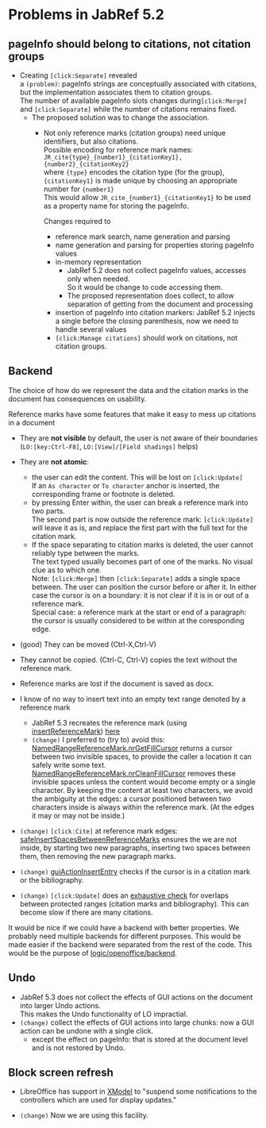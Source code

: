 # Problems in JabRef 5.2

## pageInfo should belong to citations, not citation groups

- Creating `[click:Separate]` revealed<br>
  a `(problem)`: pageInfo strings are conceptually associated with
  citations, but the implementation associates them to citation groups.<br>
  The number of available
  pageInfo slots changes during`[click:Merge]` and `[click:Separate]` while the number of citations
  remains fixed.
  - The proposed solution was to change the association.
    - Not only reference marks (citation groups) need unique identifiers, but also citations.<br/>
      Possible encoding for reference mark names: <br>
      `JR_cite{type}_{number1}_{citationKey1},{number2}_{citationKey2}`<br/>
      where `{type}` encodes the citation type (for the group), `{citationKey1}` is made unique by choosing an appropriate number for `{number1}`<br/>
      This would allow
      `JR_cite_{number1}_{citationKey1}` to be used as a property name for storing the pageInfo.
      
      Changes required to
      - reference mark search, name generation and parsing
      - name generation and parsing for properties storing pageInfo values
      - in-memory representation<br/>
        - JabRef 5.2 does not collect pageInfo values, accesses only when needed.<br>
          So it would be change to code accessing them.
        - The proposed representation does collect, to allow separation of getting from the document
          and processing
      - insertion of pageInfo into citation markers: JabRef 5.2 injects a single before the closing parenthesis,
        now we need to handle several values
      - `[click:Manage citations]` should work on citations, not citation groups.


## Backend

The choice of how do we represent the data and the citation marks in the document has consequences
on usability.

Reference marks have some features that make it easy to mess up citations in a document

- They are **not visible** by default, the user is not aware of their boundaries<br>
(`LO:[key:Ctrl-F8]`, `LO:[View]/[Field shadings]` helps)

- They are **not atomic**:
  -  the user can edit the content. This will be lost on `[click:Update]`<br>
  If an `As character` or `To character` anchor is inserted, the corresponding frame or footnote is deleted.
  - by pressing Enter within, the user can break a reference mark into two parts.<br>
    The second part is now outside the reference mark: `[click:Update]` will leave it as is, and replace the first part
    with the full text for the citation mark.
  - If the space separating to citation marks is deleted, the user cannot reliably type between the
    marks.<br> 
    The text typed usually becomes part of one of the marks. No visual clue as to which one.<br>
    Note: `[click:Merge]` then `[click:Separate]` adds a single space between. The user can
    position the cursor before or after it. In either case the cursor is on a boundary: it is not
    clear if it is in or out of a reference mark.<br>
    Special case: a reference mark at the start or end of a paragraph: the cursor is usually considered to be within at the coresponding edge.
- (good) They can be moved (Ctrl-X,Ctrl-V)
- They cannot be copied. (Ctrl-C, Ctrl-V) copies the text without the reference mark.
- Reference marks are lost if the document is saved as docx.

- I know of no way to insert text into an empty text range denoted by a reference mark
  - JabRef 5.3 recreates the reference mark (using [insertReferenceMark](https://github.com/JabRef/jabref/blob/475b2989ffa8ec61c3327c62ed8f694149f83220/src/main/java/org/jabref/gui/openoffice/OOBibBase.java#L1072))
    [here](https://github.com/JabRef/jabref/blob/475b2989ffa8ec61c3327c62ed8f694149f83220/src/main/java/org/jabref/gui/openoffice/OOBibBase.java#L706)
  - `(change)` I preferred to (try to) avoid this:
    [NamedRangeReferenceMark.nrGetFillCursor](https://github.com/antalk2/jabref/blob/122d5133fa6c7b44245c5ba5600d398775718664/src/main/java/org/jabref/logic/openoffice/backend/NamedRangeReferenceMark.java#L225)
    returns a cursor between two invisible
    spaces, to provide the caller a location it can safely write some text. [NamedRangeReferenceMark.nrCleanFillCursor](https://github.com/antalk2/jabref/blob/122d5133fa6c7b44245c5ba5600d398775718664/src/main/java/org/jabref/logic/openoffice/backend/NamedRangeReferenceMark.java#L432)
    removes these invisible spaces unless the content would become empty or a single character.  By
    keeping the content at least two characters, we avoid the ambiguity at the edges: a cursor
    positioned between two characters inside is always within the reference mark. (At the edges it
    may or may not be inside.)
    
- `(change)` `[click:Cite]` at reference mark edges: [safeInsertSpacesBetweenReferenceMarks](https://github.com/antalk2/jabref/blob/122d5133fa6c7b44245c5ba5600d398775718664/src/main/java/org/jabref/logic/openoffice/backend/NamedRangeReferenceMark.java#L67) ensures the we are not inside, by starting two new paragraphs, inserting two spaces between them, then removing the new paragraph marks.
- `(change)` [guiActionInsertEntry](https://github.com/antalk2/jabref/blob/122d5133fa6c7b44245c5ba5600d398775718664/src/main/java/org/jabref/gui/openoffice/OOBibBase2.java#L624) 
checks if the cursor is in a citation mark or the bibliography.

- `(change)` `[click:Update]` does an [exhaustive check](https://github.com/antalk2/jabref/blob/122d5133fa6c7b44245c5ba5600d398775718664/src/main/java/org/jabref/gui/openoffice/OOBibBase2.java#L927)
for overlaps between protected ranges (citation marks and bibliography). This can become slow if there are many citations.


It would be nice if we could have a backend with better properties. We probably need multiple
backends for different purposes. This would be made easier if the backend were separated from the
rest of the code. This would be the purpose of
[logic/openoffice/backend](https://github.com/antalk2/jabref/tree/improve-reversibility-rebased-03/src/main/java/org/jabref/logic/openoffice/backend).

## Undo

- JabRef 5.3 does not collect the effects of GUI actions on the document into larger Undo actions.<br>
This makes the Undo functionality of LO impractial.
- `(change)` collect the effects of GUI actions into large chunks: now a GUI action can be undone
with a single click.
  - except the effect on pageInfo: that is stored at the document level and is not restored by Undo.

## Block screen refresh

- LibreOffice has support in [XModel](https://api.libreoffice.org/docs/idl/ref/interfacecom_1_1sun_1_1star_1_1frame_1_1XModel.html#a7b7d36374033ee9210ec0ac5c1a90d9f)
to "suspend some notifications to the controllers which are used for display updates."

- `(change)` Now we are using this facility.


